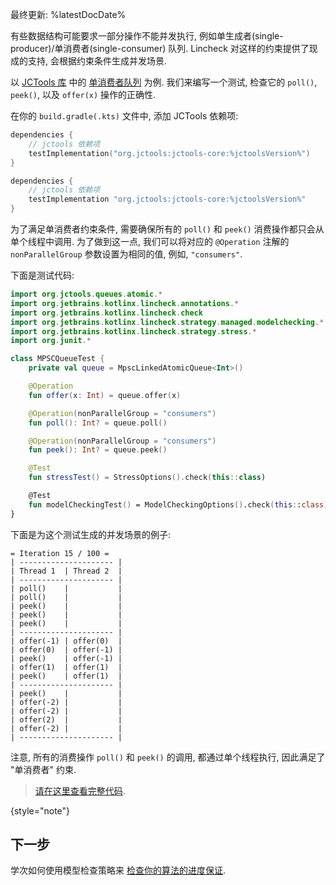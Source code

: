 [//]: # (title: 数据结构约束)

最终更新: %latestDocDate%

有些数据结构可能要求一部分操作不能并发执行, 例如单生成者(single-producer)/单消费者(single-consumer) 队列.
Lincheck 对这样的约束提供了现成的支持, 会根据约束条件生成并发场景.

以 [JCTools 库](https://github.com/JCTools/JCTools) 中的
[单消费者队列](https://github.com/JCTools/JCTools/blob/66e6cbc9b88e1440a597c803b7df9bd1d60219f6/jctools-core/src/main/java/org/jctools/queues/atomic/MpscLinkedAtomicQueue.java) 为例.
我们来编写一个测试, 检查它的 `poll()`, `peek()`, 以及 `offer(x)` 操作的正确性.

在你的 `build.gradle(.kts)` 文件中, 添加 JCTools 依赖项:

   <tabs group="build-script">
   <tab title="Kotlin" group-key="kotlin">

   ```kotlin
   dependencies {
       // jctools 依赖项
       testImplementation("org.jctools:jctools-core:%jctoolsVersion%")
   }
   ```

   </tab>
   <tab title="Groovy" group-key="groovy">

   ```groovy
   dependencies {
       // jctools 依赖项
       testImplementation "org.jctools:jctools-core:%jctoolsVersion%"
   }
   ```
   </tab>
   </tabs>

为了满足单消费者约束条件, 需要确保所有的 `poll()` 和 `peek()` 消费操作都只会从单个线程中调用.
为了做到这一点, 我们可以将对应的 `@Operation` 注解的 `nonParallelGroup` 参数设置为相同的值, 例如, `"consumers"`.

下面是测试代码:

```kotlin
import org.jctools.queues.atomic.*
import org.jetbrains.kotlinx.lincheck.annotations.*
import org.jetbrains.kotlinx.lincheck.check
import org.jetbrains.kotlinx.lincheck.strategy.managed.modelchecking.*
import org.jetbrains.kotlinx.lincheck.strategy.stress.*
import org.junit.*

class MPSCQueueTest {
    private val queue = MpscLinkedAtomicQueue<Int>()

    @Operation
    fun offer(x: Int) = queue.offer(x)

    @Operation(nonParallelGroup = "consumers") 
    fun poll(): Int? = queue.poll()

    @Operation(nonParallelGroup = "consumers")
    fun peek(): Int? = queue.peek()

    @Test
    fun stressTest() = StressOptions().check(this::class)

    @Test
    fun modelCheckingTest() = ModelCheckingOptions().check(this::class)
}
```

下面是为这个测试生成的并发场景的例子:

```text
= Iteration 15 / 100 =
| --------------------- |
| Thread 1  | Thread 2  |
| --------------------- |
| poll()    |           |
| poll()    |           |
| peek()    |           |
| peek()    |           |
| peek()    |           |
| --------------------- |
| offer(-1) | offer(0)  |
| offer(0)  | offer(-1) |
| peek()    | offer(-1) |
| offer(1)  | offer(1)  |
| peek()    | offer(1)  |
| --------------------- |
| peek()    |           |
| offer(-2) |           |
| offer(-2) |           |
| offer(2)  |           |
| offer(-2) |           |
| --------------------- |
```

注意, 所有的消费操作 `poll()` 和 `peek()` 的调用, 都通过单个线程执行, 因此满足了 "单消费者" 约束.

> [请在这里查看完整代码](https://github.com/Kotlin/kotlinx-lincheck/blob/guide/src/jvm/test/org/jetbrains/kotlinx/lincheck/test/guide/MPSCQueueTest.kt).
>
{style="note"}

## 下一步

学次如何使用模型检查策略来 [检查你的算法的进度保证](progress-guarantees.html).
